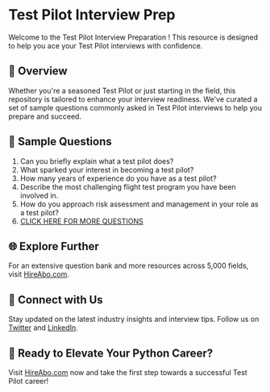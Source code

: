 # Test Pilot Interview Prep

Welcome to the Test Pilot Interview Preparation ! This resource is designed to help you ace your Test Pilot interviews with confidence.

## 🚀 Overview

Whether you're a seasoned Test Pilot or just starting in the field, this repository is tailored to enhance your interview readiness. We've curated a set of sample questions commonly asked in Test Pilot interviews to help you prepare and succeed.

## 📝 Sample Questions

1. Can you briefly explain what a test pilot does?
2. What sparked your interest in becoming a test pilot?
3. How many years of experience do you have as a test pilot?
4. Describe the most challenging flight test program you have been involved in.
5. How do you approach risk assessment and management in your role as a test pilot?
6. [CLICK HERE FOR MORE QUESTIONS](https://hireabo.com/job/14_0_12/Test%20Pilot)

## 🌐 Explore Further

For an extensive question bank and more resources across 5,000 fields, visit [HireAbo.com](https://www.hireabo.com).

## 📱 Connect with Us

Stay updated on the latest industry insights and interview tips. Follow us on [Twitter](https://twitter.com/hireabo) and [LinkedIn](https://www.linkedin.com/in/hire-abo-3609972a8/).

## 🚀 Ready to Elevate Your Python Career?

Visit [HireAbo.com](https://www.hireabo.com) now and take the first step towards a successful Test Pilot career!